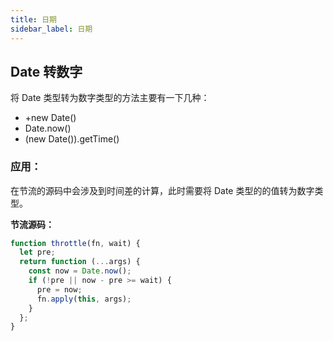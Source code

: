 ```yaml
---
title: 日期
sidebar_label: 日期
---
```


## Date 转数字

将 Date 类型转为数字类型的方法主要有一下几种：

- +new Date()
- Date.now()
- (new Date()).getTime()

### 应用：

在节流的源码中会涉及到时间差的计算，此时需要将 Date 类型的的值转为数字类型。

**节流源码：**

```js
function throttle(fn, wait) {
  let pre;
  return function (...args) {
    const now = Date.now();
    if (!pre || now - pre >= wait) {
      pre = now;
      fn.apply(this, args);
    }
  };
}
```
